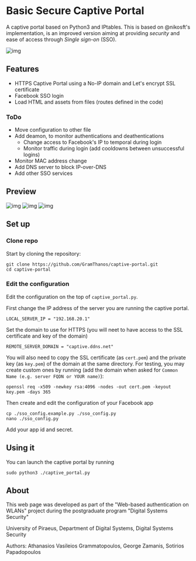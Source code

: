 # Basic Secure Captive Portal

A captive portal based on Python3 and IPtables. This is based on @nikosft's implementation, is an improved version aiming at providing *security* and ease of access through *Single sign-on* (SSO).

![img](https://raw.githubusercontent.com/GramThanos/captive-portal/master/pages/img/portal.png)

## Features
 - HTTPS Captive Portal using a No-IP domain and Let's encrypt SSL certificate
 - Facebook SSO login
 - Load HTML and assets from files (routes defined in the code)
 
### ToDo
 - Move configuration to other file
 - Add deamon, to monitor authentications and deathentications
    - Change access to Facebook's IP to temporal during login
    - Monitor traffic during login (add cooldowns between unsuccessful logins)
 - Monitor MAC address change
 - Add DNS server to block IP-over-DNS
 - Add other SSO services

## Preview

![img](https://raw.githubusercontent.com/GramThanos/captive-portal/master/preview/login-page.jpg)
![img](https://raw.githubusercontent.com/GramThanos/captive-portal/master/preview/status-page.jpg)
![img](https://raw.githubusercontent.com/GramThanos/captive-portal/master/preview/logout-modal.jpg)

## Set up

### Clone repo
Start by cloning the repository:
```
git clone https://github.com/GramThanos/captive-portal.git
cd captive-portal
```

### Edit the configuration
Edit the configuration on the top of `captive_portal.py`.

First change the IP address of the server you are running the captive portal.
```
LOCAL_SERVER_IP = "192.168.20.1"
```

Set the domain to use for HTTPS (you will neet to have access to the SSL certificate and key of the domain)
```
REMOTE_SERVER_DOMAIN = "captive.ddns.net"
```
You will also need to copy the SSL certificate (as `cert.pem`) and the private key (as `key.pem`) of the domain at the same directory.
For testing, you may create custom ones by running (add the domain when asked for `Common Name (e.g. server FQDN or YOUR name)`):
```
openssl req -x509 -newkey rsa:4096 -nodes -out cert.pem -keyout key.pem -days 365
```


Then create and edit the configuration of your Facebook app
```
cp ./sso_config.example.py ./sso_config.py
nano ./sso_config.py
```
Add your app id and secret.

## Using it
You can launch the captive portal by running
```
sudo python3 ./captive_portal.py
```

## About

This web page was developed as part of the "Web-based authentication on WLANs" project during the postgraduate program "Digital Systems Security"

University of Piraeus, Department of Digital Systems, Digital Systems Security

Authors: Athanasios Vasileios Grammatopoulos, George Zamanis, Sotirios Papadopoulos
